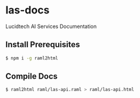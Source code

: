 # las-docs
Lucidtech AI Services Documentation

## Install Prerequisites

```bash
$ npm i -g raml2html
```

## Compile Docs

```bash
$ raml2html raml/las-api.raml > raml/las-api.html
```
